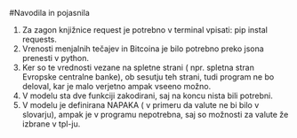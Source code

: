 #Navodila in pojasnila

1. Za zagon knjižnice request je potrebno v terminal vpisati: pip instal requests.
2. Vrenosti menjalnih tečajev in Bitcoina je bilo potrebno preko jsona prenesti v python.
3. Ker so te vrednosti vezane na spletne strani ( npr. spletna stran Evropske centralne banke), ob sesutju teh strani, tudi program ne bo deloval, kar je malo verjetno ampak vseeno možno.
4. V modelu sta dve funkciji zakodirani, saj na koncu nista bili potrebni.
5. V modelu je definirana NAPAKA ( v primeru da valute ne bi bilo v slovarju), ampak je v programu nepotrebna, saj so možnosti za valute že izbrane v tpl-ju.